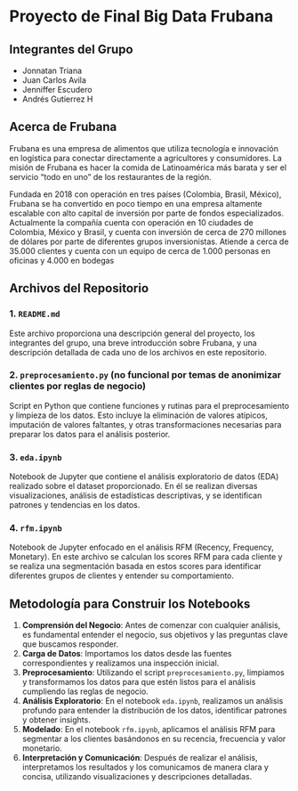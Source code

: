 # Proyecto de Final Big Data Frubana

## Integrantes del Grupo
- Jonnatan Triana
- Juan Carlos Avila
- Jenniffer Escudero
- Andrés Gutierrez H

## Acerca de Frubana
Frubana es una  empresa de alimentos que utiliza tecnología e innovación en logística para conectar directamente a agricultores y consumidores. La misión de Frubana es hacer la comida de Latinoamérica más barata y ser el servicio “todo en uno” de los restaurantes de la región. 

Fundada en 2018 con operación en tres países (Colombia, Brasil, México), Frubana se ha convertido en poco tiempo en una empresa altamente escalable con alto capital de inversión por parte de fondos especializados. Actualmente la compañía cuenta con operación en 10 ciudades de Colombia, México y Brasil, y cuenta con inversión de cerca de 270 millones de dólares por parte de diferentes grupos inversionistas. Atiende a cerca de 35.000 clientes y cuenta con un equipo de cerca de 1.000 personas en oficinas y 4.000 en bodegas 

## Archivos del Repositorio

### 1. `README.md`
Este archivo proporciona una descripción general del proyecto, los integrantes del grupo, una breve introducción sobre Frubana, y una descripción detallada de cada uno de los archivos en este repositorio.

### 2. `preprocesamiento.py` (no funcional por temas de anonimizar clientes por reglas de negocio)
Script en Python que contiene funciones y rutinas para el preprocesamiento y limpieza de los datos. Esto incluye la eliminación de valores atípicos, imputación de valores faltantes, y otras transformaciones necesarias para preparar los datos para el análisis posterior.


### 3. `eda.ipynb`
Notebook de Jupyter que contiene el análisis exploratorio de datos (EDA) realizado sobre el dataset proporcionado. En él se realizan diversas visualizaciones, análisis de estadísticas descriptivas, y se identifican patrones y tendencias en los datos.

### 4. `rfm.ipynb`
Notebook de Jupyter enfocado en el análisis RFM (Recency, Frequency, Monetary). En este archivo se calculan los scores RFM para cada cliente y se realiza una segmentación basada en estos scores para identificar diferentes grupos de clientes y entender su comportamiento.

## Metodología para Construir los Notebooks

1. **Comprensión del Negocio**: Antes de comenzar con cualquier análisis, es fundamental entender el negocio, sus objetivos y las preguntas clave que buscamos responder.
2. **Carga de Datos**: Importamos los datos desde las fuentes correspondientes y realizamos una inspección inicial.
3. **Preprocesamiento**: Utilizando el script `preprocesamiento.py`, limpiamos y transformamos los datos para que estén listos para el análisis cumpliendo las reglas de negocio.
4. **Análisis Exploratorio**: En el notebook `eda.ipynb`, realizamos un análisis profundo para entender la distribución de los datos, identificar patrones y obtener insights.
5. **Modelado**: En el notebook `rfm.ipynb`, aplicamos el análisis RFM para segmentar a los clientes basándonos en su recencia, frecuencia y valor monetario.
6. **Interpretación y Comunicación**: Después de realizar el análisis, interpretamos los resultados y los comunicamos de manera clara y concisa, utilizando visualizaciones y descripciones detalladas.
